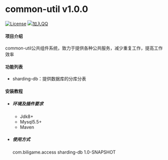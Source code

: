 # common-util v1.0.0

[![License](https://img.shields.io/badge/License-CYY-blue.svg)](LICENSE) [![加入QQ](https://img.shields.io/badge/QQ-345487323-brightgreen.svg)](https://jq.qq.com/?_wv=1027&k=5RCnDCO)

#### 项目介绍

common-util公共组件系统，致力于提供各种公共服务，减少重复工作，提高工作效率

#### 功能列表

- sharding-db：提供数据库的分库分表

#### 安装教程

- ##### 环境及插件要求

    - Jdk8+
    - Mysql5.5+
    - Maven

- ##### 使用方式

    <dependency>
            <groupId>com.biligame.access</groupId>
            <artifactId>sharding-db</artifactId>
            <version>1.0-SNAPSHOT</version>
    </dependency>